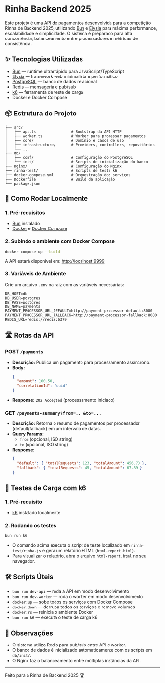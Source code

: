 # Rinha Backend 2025

Este projeto é uma API de pagamentos desenvolvida para a competição Rinha de Backend 2025, utilizando [Bun](https://bun.sh/) e [Elysia](https://elysiajs.com/) para máxima performance, escalabilidade e simplicidade. O sistema é preparado para alta concorrência, balanceamento entre processadores e métricas de consistência.

## ✨ Tecnologias Utilizadas
- [Bun](https://bun.sh/) — runtime ultrarrápido para JavaScript/TypeScript
- [Elysia](https://elysiajs.com/) — framework web minimalista e performático
- [PostgreSQL](https://www.postgresql.org/) — banco de dados relacional
- [Redis](https://redis.io/) — mensageria e pub/sub
- [k6](https://k6.io/) — ferramenta de teste de carga
- Docker e Docker Compose

## 📦 Estrutura do Projeto
```
├── src/
│   ├── api.ts                # Bootstrap da API HTTP
│   ├── worker.ts             # Worker para processar pagamentos
│   ├── core/                 # Domínio e casos de uso
│   ├── infrastructure/       # Providers, controllers, repositórios
│   └── ...
├── db/
│   ├── conf/                 # Configuração do PostgreSQL
│   └── init/                 # Scripts de inicialização do banco
├── nginx/                    # Configuração do Nginx
├── rinha-test/               # Scripts de teste k6
├── docker-compose.yml        # Orquestração dos serviços
├── Dockerfile                # Build da aplicação
└── package.json
```

## 🚀 Como Rodar Localmente

### 1. Pré-requisitos
- [Bun](https://bun.sh/) instalado
- [Docker](https://www.docker.com/) e [Docker Compose](https://docs.docker.com/compose/)

### 2. Subindo o ambiente com Docker Compose

```bash
docker compose up --build
```
A API estará disponível em: [http://localhost:9999](http://localhost:9999)

### 3. Variáveis de Ambiente
Crie um arquivo `.env` na raiz com as variáveis necessárias:
```
DB_HOST=db
DB_USER=postgres
DB_PASS=postgres
DB_NAME=payments
PAYMENT_PROCESSOR_URL_DEFAULT=http://payment-processor-default:8080
PAYMENT_PROCESSOR_URL_FALLBACK=http://payment-processor-fallback:8080
REDIS_URL=redis://redis:6379
```

## 🛣️ Rotas da API

### POST `/payments`
- **Descrição:** Publica um pagamento para processamento assíncrono.
- **Body:**
  ```json
  {
    "amount": 100.50,
    "correlationId": "uuid"
  }
  ```
- **Response:** `202 Accepted` (processamento iniciado)

### GET `/payments-summary?from=...&to=...`
- **Descrição:** Retorna o resumo de pagamentos por processador (default/fallback) em um intervalo de datas.
- **Query Params:**
  - `from` (opcional, ISO string)
  - `to` (opcional, ISO string)
- **Response:**
  ```json
  {
    "default": { "totalRequests": 123, "totalAmount": 456.78 },
    "fallback": { "totalRequests": 45, "totalAmount": 67.89 }
  }
  ```

## 🧪 Testes de Carga com k6

### 1. Pré-requisito
- [k6](https://k6.io/) instalado localmente

### 2. Rodando os testes

```bash
bun run k6
```

- O comando acima executa o script de teste localizado em `rinha-test/rinha.js` e gera um relatório HTML (`html-report.html`).
- Para visualizar o relatório, abra o arquivo `html-report.html` no seu navegador.

## 🛠️ Scripts Úteis

- `bun run dev-api` — roda a API em modo desenvolvimento
- `bun run dev-worker` — roda o worker em modo desenvolvimento
- `docker:up` — sobe todos os serviços com Docker Compose
- `docker:down` — derruba todos os serviços e remove volumes
- `docker:rs` — reinicia o ambiente Docker
- `bun run k6` — executa o teste de carga k6

## 📝 Observações
- O sistema utiliza Redis para pub/sub entre API e worker.
- O banco de dados é inicializado automaticamente com os scripts em `db/init/`.
- O Nginx faz o balanceamento entre múltiplas instâncias da API.

---

Feito para a Rinha de Backend 2025 🏆